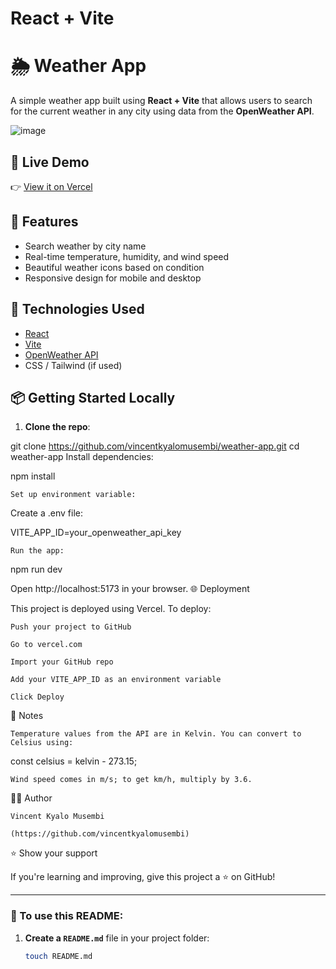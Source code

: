 # React + Vite

# 🌦️ Weather App

A simple weather app built using **React + Vite** that allows users to search for the current weather in any city using data from the **OpenWeather API**.

 ![image](https://github.com/user-attachments/assets/7d0a96b7-24c5-4c44-95e8-037eb04b3282)


## 🚀 Live Demo

👉 [View it on Vercel](https://weather-app-three-rho-63.vercel.app/)

## 🔧 Features

- Search weather by city name
- Real-time temperature, humidity, and wind speed
- Beautiful weather icons based on condition
- Responsive design for mobile and desktop

## 🧪 Technologies Used

- [React](https://reactjs.org/)
- [Vite](https://vitejs.dev/)
- [OpenWeather API](https://openweathermap.org/api)
- CSS / Tailwind (if used)

## 📦 Getting Started Locally

1. **Clone the repo**:

git clone https://github.com/vincentkyalomusembi/weather-app.git
cd weather-app
    Install dependencies:

npm install

    Set up environment variable:

Create a .env file:

VITE_APP_ID=your_openweather_api_key

    Run the app:

npm run dev

Open http://localhost:5173 in your browser.
🌐 Deployment

This project is deployed using Vercel. To deploy:

    Push your project to GitHub

    Go to vercel.com

    Import your GitHub repo

    Add your VITE_APP_ID as an environment variable

    Click Deploy

📝 Notes

    Temperature values from the API are in Kelvin. You can convert to Celsius using:

const celsius = kelvin - 273.15;

    Wind speed comes in m/s; to get km/h, multiply by 3.6.

🧑‍💻 Author

    Vincent Kyalo Musembi

    (https://github.com/vincentkyalomusembi)

⭐️ Show your support

If you're learning and improving, give this project a ⭐ on GitHub!


---

### 📌 To use this README:

1. **Create a `README.md`** file in your project folder:
   ```bash
   touch README.md

